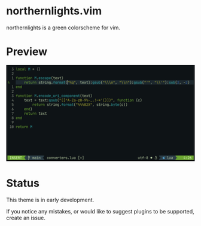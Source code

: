 # northernlights.vim

northernlights is a green colorscheme for vim.

# Preview

![Preview](preview.png)

# Status

This theme is in early development.

If you notice any mistakes, or would like to suggest plugins to be supported, create an issue.
